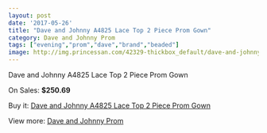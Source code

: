 ```yaml
---
layout: post
date: '2017-05-26'
title: "Dave and Johnny A4825 Lace Top 2 Piece Prom Gown"
category: Dave and Johnny Prom
tags: ["evening","prom","dave","brand","beaded"]
image: http://img.princessan.com/42329-thickbox_default/dave-and-johnny-a4825-lace-top-2-piece-prom-gown.jpg
---
```

Dave and Johnny A4825 Lace Top 2 Piece Prom Gown

On Sales: **$250.69**
<a href="https://www.princessan.com/en/dave-and-johnny-prom/19738-dave-and-johnny-a4825-lace-top-2-piece-prom-gown.html"><amp-img layout="responsive" width="600" height="600" src="//img.princessan.com/42329-thickbox_default/dave-and-johnny-a4825-lace-top-2-piece-prom-gown.jpg" alt="Dave and Johnny A4825 Lace Top 2 Piece Prom Gown 0" /></a>
<a href="https://www.princessan.com/en/dave-and-johnny-prom/19738-dave-and-johnny-a4825-lace-top-2-piece-prom-gown.html"><amp-img layout="responsive" width="600" height="600" src="//img.princessan.com/42330-thickbox_default/dave-and-johnny-a4825-lace-top-2-piece-prom-gown.jpg" alt="Dave and Johnny A4825 Lace Top 2 Piece Prom Gown 1" /></a>

Buy it: [Dave and Johnny A4825 Lace Top 2 Piece Prom Gown](https://www.princessan.com/en/dave-and-johnny-prom/19738-dave-and-johnny-a4825-lace-top-2-piece-prom-gown.html "Dave and Johnny A4825 Lace Top 2 Piece Prom Gown")

View more: [Dave and Johnny Prom](https://www.princessan.com/en/181-dave-and-johnny-prom "Dave and Johnny Prom")